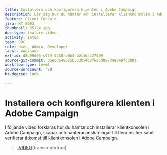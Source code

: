 ```yaml
---
title: Installera och konfigurera klienten i Adobe Campaign
description: Lär dig hur du hämtar och installerar klientkonsolen i Adobe Campaign, skapar och hanterar anslutningar till flera miljöer samt verifierar åtkomst till klientkonsolen i Adobe Campaign.
feature: Client Console
jira: KT-5003
thumbnail: 35124.jpg
doc-type: feature video
activity: setup
team: DOC
role: User, Admin, Developer
level: Beginner
exl-id: d8d99d05-c974-4450-b6b4-b2c5dac27409
source-git-commit: 35e036486c5b533b54b3f626d88734e9a9fc3b8a
workflow-type: tm+mt
source-wordcount: '78'
ht-degree: 100%

---
```


# Installera och konfigurera klienten i Adobe Campaign

I följande video förklaras hur du hämtar och installerar klientkonsolen i Adobe Campaign, skapar och hanterar anslutningar till flera miljöer samt verifierar åtkomst till klientkonsolen i Adobe Campaign.

>[!VIDEO](https://video.tv.adobe.com/v/35124?quality=12&learn=on){transcript=true}

